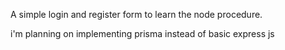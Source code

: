 A simple login and register form to learn the node procedure.

i'm planning on implementing prisma instead of basic express js
